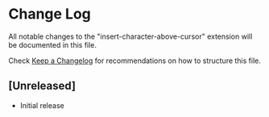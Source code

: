# Change Log
All notable changes to the "insert-character-above-cursor" extension will be documented in this file.

Check [Keep a Changelog](http://keepachangelog.com/) for recommendations on how to structure this file.

## [Unreleased]
- Initial release
